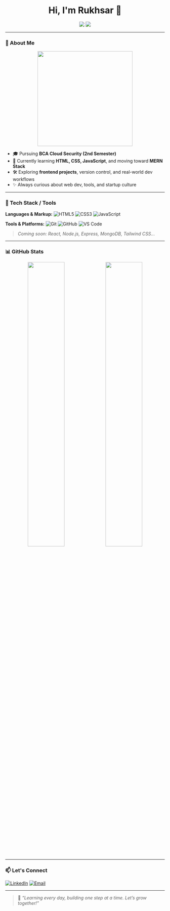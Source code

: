 <h1 align="center">Hi, I'm Rukhsar 👋</h1>

<p align="center">
  <a href="https://www.linkedin.com/in/rukhsarbano23/"><img src="https://img.shields.io/badge/LinkedIn-blue?style=flat&logo=linkedin&logoColor=white" /></a>
  <a href="mailto:afsanabegum6430@gmail.com"><img src="https://img.shields.io/badge/Gmail-D14836?style=flat&logo=gmail&logoColor=white" /></a>
</p>

---

### 🚀 About Me

<p align="center">
  <img src="https://media.giphy.com/media/M9gbBd9nbDrOTu1Mqx/giphy.gif" width="300" />
</p>

- 🎓 Pursuing **BCA Cloud Security (2nd Semester)**
- 🌱 Currently learning **HTML, CSS, JavaScript**, and moving toward **MERN Stack**
- 🛠️ Exploring **frontend projects**, version control, and real-world dev workflows
- ✨ Always curious about web dev, tools, and startup culture

---

### 🧠 Tech Stack / Tools

**Languages & Markup:**
![HTML5](https://img.shields.io/badge/HTML5-E34F26?style=flat&logo=html5&logoColor=white)
![CSS3](https://img.shields.io/badge/CSS3-1572B6?style=flat&logo=css3&logoColor=white)
![JavaScript](https://img.shields.io/badge/JavaScript-F7DF1E?style=flat&logo=javascript&logoColor=black)

**Tools & Platforms:**
![Git](https://img.shields.io/badge/Git-F05032?style=flat&logo=git&logoColor=white)
![GitHub](https://img.shields.io/badge/GitHub-100000?style=flat&logo=github&logoColor=white)
![VS Code](https://img.shields.io/badge/VSCode-007ACC?style=flat&logo=visual-studio-code&logoColor=white)

> *Coming soon: React, Node.js, Express, MongoDB, Tailwind CSS...*

---

### 📊 GitHub Stats

<p align="center">
  <img src="https://github-readme-stats.vercel.app/api?username=Rukhsar2305&show_icons=true&theme=radical" width="48%" />
  <img src="https://github-readme-streak-stats.herokuapp.com/?user=Rukhsar2305&theme=radical" width="48%" />
</p>

---

### 📫 Let's Connect

[![LinkedIn](https://img.shields.io/badge/LinkedIn-blue?style=flat-square&logo=linkedin&logoColor=white)](https://www.linkedin.com/in/rukhsarbano23/)
[![Email](https://img.shields.io/badge/Gmail-D14836?style=flat-square&logo=gmail&logoColor=white)](mailto:afsanabegum6430@gmail.com)

---
> 💬 *“Learning every day, building one step at a time. Let’s grow together!”*
<!-- Optional Badges (you can update these when you earn them) -->
<!--
### 🏅 Certifications

![Postman](https://img.shields.io/badge/Postman%20Student%20Expert-orange?style=flat-square&logo=postman)
-->

<!--
**Rukhsar2305/Rukhsar2305** is a ✨ _special_ ✨ repository because its `README.md` (this file) appears on your GitHub profile.

Here are some ideas to get you started:

- 🔭 I’m currently working on ...
- 🌱 I’m currently learning ...
- 👯 I’m looking to collaborate on ...
- 🤔 I’m looking for help with ...
- 💬 Ask me about ...
- 📫 How to reach me: ...
- 😄 Pronouns: ...
- ⚡ Fun fact: ...
-->
